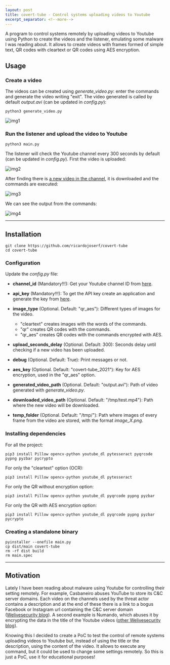 ```yaml
---
layout: post
title: covert-tube - Control systems uploading videos to Youtube
excerpt_separator: <!--more-->
---
```


A program to control systems remotely by uploading videos to Youtube using Python to create the videos and the listener, emulating some malware I was reading about. It allows to create videos with frames formed of simple text, QR codes with cleartext or QR codes using AES encryption. 

<!--more-->


## Usage

### Create a video

The videos can be created using *generate_video.py*: enter the commands and generate the video writing "exit". The video generated is called by default *output.avi* (can be updated in *config.py*): 

```
python3 generate_video.py
```

![img1](https://raw.githubusercontent.com/ricardojoserf/ricardojoserf.github.io/master/images/covert-tube/image1.png)


### Run the listener and upload the video to Youtube

```
python3 main.py
```

The listener will check the Youtube channel every 300 seconds by default (can be updated in *config.py*). First the video is uploaded:

![img2](https://raw.githubusercontent.com/ricardojoserf/ricardojoserf.github.io/master/images/covert-tube/image2.png)

After finding there is [a new video in the channel](https://www.youtube.com/watch?v=ZPQ4drX35bU), it is downloaded and the commands are executed:

![img3](https://raw.githubusercontent.com/ricardojoserf/ricardojoserf.github.io/master/images/covert-tube/image3.png)

We can see the output from the commands:

![img4](https://raw.githubusercontent.com/ricardojoserf/ricardojoserf.github.io/master/images/covert-tube/image4.png)

--------------------------------------------------------------------------------------

## Installation

```
git clone https://github.com/ricardojoserf/covert-tube
cd covert-tube
```

### Configuration

Update the *config.py* file:

- **channel_id** (Mandatory!!!): Get your Youtube channel ID from [here](https://www.youtube.com/account_advanced).

- **api_key** (Mandatory!!!): To get the API key create an application and generate the key from [here](https://console.cloud.google.com/apis/credentials).

- **image_type** (Optional. Default: "qr_aes"): Different types of images for the video. 
	- "cleartext" creates images with the words of the commands.
	- "qr" creates QR codes with the commands.
	- "qr_aes" creates QR codes with the commands encrypted with AES.

- **upload_seconds_delay** (Optional. Default: 300): Seconds delay until checking if a new video has been uploaded.

- **debug** (Optional. Default: True): Print messages or not.

- **aes_key** (Optional. Default: "covert-tube_2021"): Key for AES encryption, used in the "qr_aes" option.

- **generated_video_path** (Optional. Default: "output.avi"): Path of video generated with *generate_video.py*.

- **downloaded_video_path** (Optional. Default: "/tmp/test.mp4"): Path where the new video will be downloaded.

- **temp_folder** (Optional. Default: "/tmp/"): Path where images of every frame from the video are stored, with the format *image_*X*.png*.

### Installing dependencies

For all the project:

```
pip3 install Pillow opencv-python youtube_dl pytesseract pyqrcode pypng pyzbar pycrypto
```
For only the "cleartext" option (OCR):

```
pip3 install Pillow opencv-python youtube_dl pytesseract
```

For only the QR without encryption option:

```
pip3 install Pillow opencv-python youtube_dl pyqrcode pypng pyzbar
```

For only the QR with AES encryption option:

```
pip3 install Pillow opencv-python youtube_dl pyqrcode pypng pyzbar pycrypto
```

### Creating a standalone binary

```
pyinstaller --onefile main.py
cp dist/main covert-tube
rm -rf dist build
rm main.spec
```

--------------------------------------------------------------------------------------

## Motivation

Lately I have been reading about malware using Youtube for controlling their setting remotely. For example, Casbaneiro abuses YouTube to store its C&C server domains. Each video on the channels used by the threat actor contains a description and at the end of these there is a link to a bogus Facebook or Instagram url containing the C&C server domain ([Welivesecurity blog](https://www.welivesecurity.com/2019/10/03/casbaneiro-trojan-dangerous-cooking/)). A second example is Numando, which abuses it by encrypting the data in the title of the Youtube videos ([other Welivesecurity blog](https://www.welivesecurity.com/2021/09/17/numando-latam-banking-trojan/)). 

Knowing this I decided to create a PoC to test the control of remote systems uploading videos to Youtube but, instead of using the title or the description, using the content of the video. It allows to execute any command, but it could be used to change some settings remotely. So this is just a PoC, use it for educational purposes!

